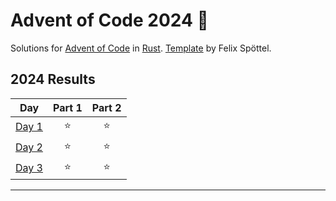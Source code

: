 # Advent of Code 2024 🎄

Solutions for [Advent of Code](https://adventofcode.com/)
in [Rust](https://www.rust-lang.org/). [Template](https://github.com/fspoettel/advent-of-code-rust) by Felix
Spöttel.

<!--- advent_readme_stars table --->
## 2024 Results

| Day | Part 1 | Part 2 |
| :---: | :---: | :---: |
| [Day 1](https://adventofcode.com/2024/day/1) | ⭐ | ⭐ |
| [Day 2](https://adventofcode.com/2024/day/2) | ⭐ | ⭐ |
| [Day 3](https://adventofcode.com/2024/day/3) | ⭐ | ⭐ |
<!--- advent_readme_stars table --->

<!--- benchmarking table --->

---


